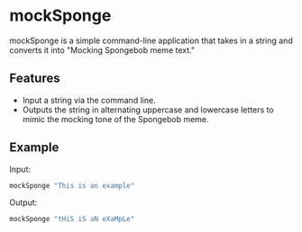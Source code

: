# mockSponge

mockSponge is a simple command-line application that takes in a string and converts it into "Mocking Spongebob meme text."

## Features

- Input a string via the command line.
- Outputs the string in alternating uppercase and lowercase letters to mimic the mocking tone of the Spongebob meme.

## Example

Input:
```bash
mockSponge "This is an example"
```

Output:
```bash
mockSponge "tHiS iS aN eXaMpLe"
